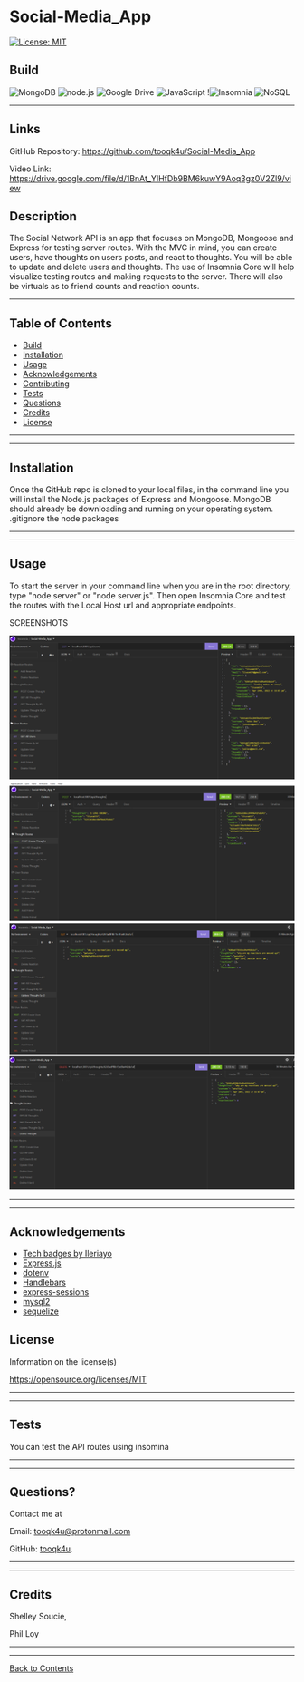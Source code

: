 # Social-Media_App

  [![License: MIT](https://img.shields.io/badge/License-MIT-blue.svg)](https://opensource.org/licenses/MIT)
  ## Build

![MongoDB](https://img.shields.io/badge/MongoDB-%234ea94b.svg?style=for-the-badge&logo=mongodb&logoColor=white)
![node.js](https://img.shields.io/badge/node.js%20-%2343853D.svg?&style=for-the-badge&logo=node.js&logoColor=white)
![Google Drive](https://img.shields.io/badge/Google%20Drive-4285F4?style=for-the-badge&logo=googledrive&logoColor=white)
![JavaScript](https://img.shields.io/badge/javascript%20-%23323330.svg?&style=for-the-badge&logo=javascript&logoColor=%23F7DF1E)
!![Insomnia](https://img.shields.io/badge/Insomnia-black?style=for-the-badge&logo=insomnia&logoColor=5849BE)
![NoSQL](https://img.shields.io/badge/nosql-%2300f.svg?style=for-the-badge&logo=mysql&logoColor=white)


---
## Links
GitHub Repository:  https://github.com/tooqk4u/Social-Media_App

Video Link: https://drive.google.com/file/d/1BnAt_YIHfDb9BM6kuwY9Aoq3gz0V2Zl9/view


## Description 
  
The Social Network API is an app that focuses on MongoDB, Mongoose and Express for testing server routes. With the MVC in mind, you can create users, have thoughts on users posts, and react to thoughts. You will be able to update and delete users and thoughts. The use of Insomnia Core will help visualize testing routes and making requests to the server. There will also be virtuals as to friend counts and reaction counts.

---
  
## Table of Contents 
* [Build](#build)
* [Installation](#installation)
* [Usage](#usage)
* [Acknowledgements](#acknowledgements)
* [Contributing](#contributing)
* [Tests](#tests)
* [Questions](#questions)
* [Credits](#credits)
* [License](#license)

---
---

## Installation


Once the GitHub repo is cloned to your local files, in the command line you will install the Node.js packages of Express and Mongoose. MongoDB should already be downloading and running on your operating system. .gitignore the node packages

---
---

## Usage

To start the server in your command line when you are in the root directory, type "node server" or "node server.js". Then open Insomnia Core and test the routes with the Local Host url and appropriate endpoints.

SCREENSHOTS

![GETUser](./utils/images/GET%20ROUTE.PNG  "GET all users")
![POSTThought](./utils/images/POST%20ROUTE.PNG "POST thoughts")
![UPDATEThought](./utils/images/UPDATE%20ROUTE.PNG "UPDATE a thought")
![DELETEThought](./utils/images/DELETE%20ROUTE.PNG "DELETE thought")


---
---


## Acknowledgements

- [Tech badges by Ileriayo](https://github.com/Ileriayo/markdown-badges)
- [Express.js](https://www.npmjs.com/package/express)
- [dotenv](https://www.npmjs.com/package/dotenv)
- [Handlebars](https://handlebarsjs.com/)
- [express-sessions](https://www.npmjs.com/package/express-session)
- [mysql2](https://www.npmjs.com/package/mysql2)
- [sequelize](https://sequelize.org/)


## License

Information on the license(s)

https://opensource.org/licenses/MIT

---
---

## Tests

You can test the API routes using insomina

---
---

## Questions?

Contact me at

Email: [tooqk4u@protonmail.com](mailto:tooqk4u@protonmail.com)

GitHub: [tooqk4u](https://github.com/tooqk4u).

 ---
 ---

## Credits 
 
Shelley Soucie, 

Phil Loy

---
---

[Back to Contents](#table-of-contents)
